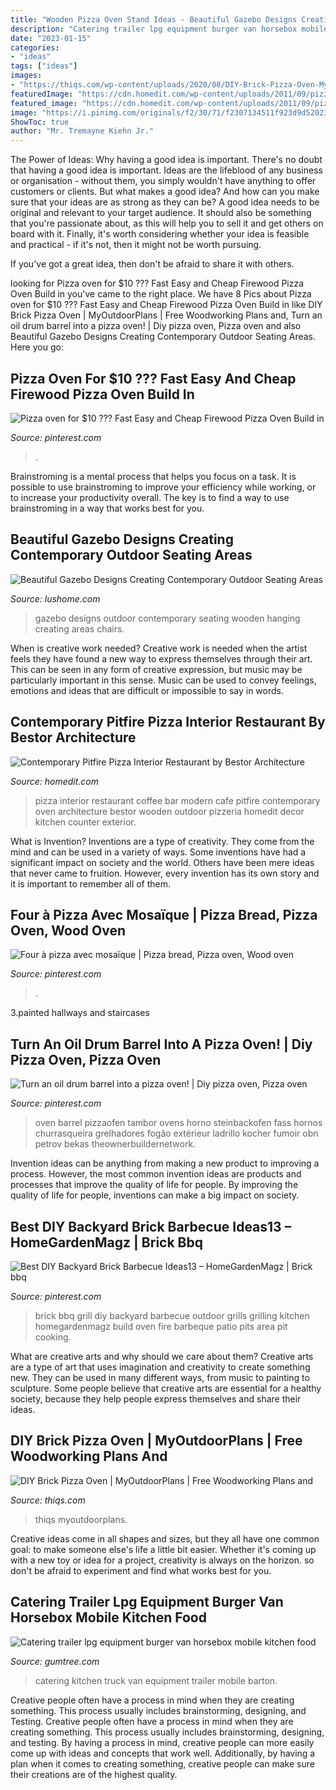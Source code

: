 ```yaml
---
title: "Wooden Pizza Oven Stand Ideas - Beautiful Gazebo Designs Creating Contemporary Outdoor Seating Areas"
description: "Catering trailer lpg equipment burger van horsebox mobile kitchen food"
date: "2023-01-15"
categories:
- "ideas"
tags: ["ideas"]
images:
- "https://thiqs.com/wp-content/uploads/2020/08/DIY-Brick-Pizza-Oven-MyOutdoorPlans-Free-Woodworking-Plans-600x330.jpg"
featuredImage: "https://cdn.homedit.com/wp-content/uploads/2011/09/pizza-restaurant-interior-design1.jpg"
featured_image: "https://cdn.homedit.com/wp-content/uploads/2011/09/pizza-restaurant-interior-design1.jpg"
image: "https://i.pinimg.com/originals/f2/30/71/f2307134511f923d9d520237fb316324.jpg"
ShowToc: true
author: "Mr. Tremayne Kiehn Jr."
---
```



The Power of Ideas: Why having a good idea is important.
There's no doubt that having a good idea is important. Ideas are the lifeblood of any business or organisation - without them, you simply wouldn't have anything to offer customers or clients. But what makes a good idea? And how can you make sure that your ideas are as strong as they can be?
A good idea needs to be original and relevant to your target audience. It should also be something that you're passionate about, as this will help you to sell it and get others on board with it. Finally, it's worth considering whether your idea is feasible and practical - if it's not, then it might not be worth pursuing.

If you've got a great idea, then don't be afraid to share it with others.

	

		
looking for Pizza oven for $10 ??? Fast Еasy and Cheap Firewood Pizza Oven Build in you've came to the right place. We have 8 Pics about Pizza oven for $10 ??? Fast Еasy and Cheap Firewood Pizza Oven Build in like DIY Brick Pizza Oven | MyOutdoorPlans | Free Woodworking Plans and, Turn an oil drum barrel into a pizza oven! | Diy pizza oven, Pizza oven and also Beautiful Gazebo Designs Creating Contemporary Outdoor Seating Areas. Here you go:
		
    
## Pizza Oven For $10 ??? Fast Еasy And Cheap Firewood Pizza Oven Build In

<img loading=lazy src="https://i.pinimg.com/736x/87/cf/7b/87cf7b6810ed548a71cac4e4fc0a7b5e.jpg" onerror="this.onerror=null;this.src='https://tse2.mm.bing.net/th?id=OIP.pGz82xIrxatIMlbp0jq1FgHaEK&amp;pid=15.1';" alt="Pizza oven for $10 ??? Fast Еasy and Cheap Firewood Pizza Oven Build in">

_Source: pinterest.com_

>. 

	

Brainstroming is a mental process that helps you focus on a task. It is possible to use brainstroming to improve your efficiency while working, or to increase your productivity overall. The key is to find a way to use brainstroming in a way that works best for you.

    
## Beautiful Gazebo Designs Creating Contemporary Outdoor Seating Areas

<img loading=lazy src="http://www.lushome.com/wp-content/uploads/2015/07/wooden-gazebo-designs-outdoor-rooms-2.jpg" onerror="this.onerror=null;this.src='https://tse4.mm.bing.net/th?id=OIP.o9Mq1QHOi8bi_dGm7vRsAAHaFj&amp;pid=15.1';" alt="Beautiful Gazebo Designs Creating Contemporary Outdoor Seating Areas">

_Source: lushome.com_

>gazebo designs outdoor contemporary seating wooden hanging creating areas chairs. 

	

When is creative work needed?
Creative work is needed when the artist feels they have found a new way to express themselves through their art. This can be seen in any form of creative expression, but music may be particularly important in this sense. Music can be used to convey feelings, emotions and ideas that are difficult or impossible to say in words.

    
## Contemporary Pitfire Pizza Interior Restaurant By Bestor Architecture

<img loading=lazy src="https://cdn.homedit.com/wp-content/uploads/2011/09/pizza-restaurant-interior-design1.jpg" onerror="this.onerror=null;this.src='https://tse1.mm.bing.net/th?id=OIP.htZ_EWofWGH07l2WLA60twHaLH&amp;pid=15.1';" alt="Contemporary Pitfire Pizza Interior Restaurant by Bestor Architecture">

_Source: homedit.com_

>pizza interior restaurant coffee bar modern cafe pitfire contemporary oven architecture bestor wooden outdoor pizzeria homedit decor kitchen counter exterior. 

	

What is Invention?
Inventions are a type of creativity. They come from the mind and can be used in a variety of ways. Some inventions have had a significant impact on society and the world. Others have been mere ideas that never came to fruition. However, every invention has its own story and it is important to remember all of them.

    
## Four à Pizza Avec Mosaïque | Pizza Bread, Pizza Oven, Wood Oven

<img loading=lazy src="https://i.pinimg.com/originals/f2/30/71/f2307134511f923d9d520237fb316324.jpg" onerror="this.onerror=null;this.src='https://tse2.mm.bing.net/th?id=OIP.9FI64uVCA036QeG4ezjq7gHaEo&amp;pid=15.1';" alt="Four à pizza avec mosaïque | Pizza bread, Pizza oven, Wood oven">

_Source: pinterest.com_

>. 

	

3.painted hallways and staircases

    
## Turn An Oil Drum Barrel Into A Pizza Oven! | Diy Pizza Oven, Pizza Oven

<img loading=lazy src="https://i.pinimg.com/originals/b3/45/69/b3456956b71d03ab312b5ee1883500c9.jpg" onerror="this.onerror=null;this.src='https://tse1.mm.bing.net/th?id=OIP.LKvJY6DEXb1Kvp68hNgrrgHaLH&amp;pid=15.1';" alt="Turn an oil drum barrel into a pizza oven! | Diy pizza oven, Pizza oven">

_Source: pinterest.com_

>oven barrel pizzaofen tambor ovens horno steinbackofen fass hornos churrasqueira grelhadores fogão extérieur ladrillo kocher fumoir obn petrov bekas theownerbuildernetwork. 

	

Invention ideas can be anything from making a new product to improving a process. However, the most common invention ideas are products and processes that improve the quality of life for people. By improving the quality of life for people, inventions can make a big impact on society.

    
## Best DIY Backyard Brick Barbecue Ideas13 – HomeGardenMagz | Brick Bbq

<img loading=lazy src="https://i.pinimg.com/736x/93/68/65/936865701b0b9d1655a7b8e6fc27806f.jpg" onerror="this.onerror=null;this.src='https://tse1.mm.bing.net/th?id=OIP.yNqEMo5euA6al_aOqfH5ngHaL2&amp;pid=15.1';" alt="Best DIY Backyard Brick Barbecue Ideas13 – HomeGardenMagz | Brick bbq">

_Source: pinterest.com_

>brick bbq grill diy backyard barbecue outdoor grills grilling kitchen homegardenmagz build oven fire barbeque patio pits area pit cooking. 

	

What are creative arts and why should we care about them?
Creative arts are a type of art that uses imagination and creativity to create something new. They can be used in many different ways, from music to painting to sculpture. Some people believe that creative arts are essential for a healthy society, because they help people express themselves and share their ideas.

    
## DIY Brick Pizza Oven | MyOutdoorPlans | Free Woodworking Plans And

<img loading=lazy src="https://thiqs.com/wp-content/uploads/2020/08/DIY-Brick-Pizza-Oven-MyOutdoorPlans-Free-Woodworking-Plans-600x330.jpg" onerror="this.onerror=null;this.src='https://tse3.mm.bing.net/th?id=OIP.c3D_gcE_lvis72wSDFGzNQHaEE&amp;pid=15.1';" alt="DIY Brick Pizza Oven | MyOutdoorPlans | Free Woodworking Plans and">

_Source: thiqs.com_

>thiqs myoutdoorplans. 

	

Creative ideas come in all shapes and sizes, but they all have one common goal: to make someone else's life a little bit easier. Whether it's coming up with a new toy or idea for a project, creativity is always on the horizon. so don't be afraid to experiment and find what works best for you.

    
## Catering Trailer Lpg Equipment Burger Van Horsebox Mobile Kitchen Food

<img loading=lazy src="https://i.ebayimg.com/00/s/NzY4WDEwMjQ=/z/cxQAAOSwiABfJQsB/$_86.JPG" onerror="this.onerror=null;this.src='https://tse4.mm.bing.net/th?id=OIP.5sbULNxVsRqCFL7O4XA6aAHaFj&amp;pid=15.1';" alt="Catering trailer lpg equipment burger van horsebox mobile kitchen food">

_Source: gumtree.com_

>catering kitchen truck van equipment trailer mobile barton. 

	

Creative people often have a process in mind when they are creating something. This process usually includes brainstorming, designing, and Testing.
Creative people often have a process in mind when they are creating something. This process usually includes brainstorming, designing, and testing. By having a process in mind, creative people can more easily come up with ideas and concepts that work well. Additionally, by having a plan when it comes to creating something, creative people can make sure their creations are of the highest quality.

